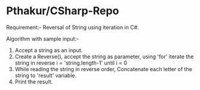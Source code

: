 # Pthakur/CSharp-Repo

Requirement:- Reversal of String using iteration in C#.

Algorithm with sample input:-
1. Accept a string as an input.
2. Create a Reverse(), accept the string as parameter, using 'for' iterate the string in reverse i = 'string.length-1' until i = 0
3. While reading the string in reverse order, Concatenate each letter of the string to 'result' variable.
4. Print the result.
